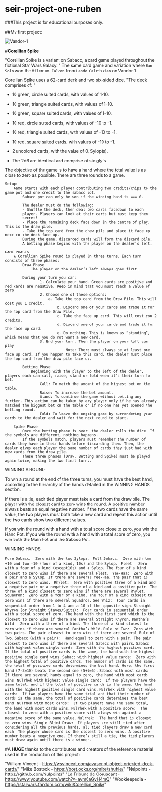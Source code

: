 # seir-project-one-ruben
###This project is for educational purposes only. 


##My first project:

![Vandor-1](SoloAdaptation3-CoverArt.webp)

#**Corellian Spike**

"Corellian Spike is a variant on Sabacc, a card game played throughout the fictional Star Wars Galaxy. "
The same card game and variation where `Han Solo` won the `Milenium Falcon` from `Lando Calrissian` on Vandor-1. 

Corellian Spike uses a 62-card deck and two six-sided dice. 
    "The deck comprises of: "
-    10 green, circle suited cards, with values of 1-10. 
-    10 green, triangle suited cards, with values of 1-10. 
-    10 green, square suited cards, with values of 1-10. 
-    10 red, circle suited cards, with values of -10 to -1. 
-    10 red, triangle suited cards, with values of -10 to -1. 
-    10 red, square suited cards, with values of -10 to -1. 
-    2 uncolored cards, with the value of 0, Sylop(s). 

-    The 2d6 are identical and comprise of six glyfs.


The objective of the game is to have a hand where the total value is as close to zero as possible. 
There are three rounds to a game. 
```
Setup: 
    Game starts with each player contributing two credits/chips to the game pot and one credit to the sabacc pot. 
        Sabacc pot can only be won if the winning hand is === 0. 

        The dealer must do the following:
        - Shuffle the deck, then deal two cards facedown to each
        player. Players can look at their cards but must keep them
        secret!
        - Place the remaining deck face down in the centre of play. This is the draw pile.
        - Take the top card from the draw pile and place it face up next to the deck face up.
        During the game, discarded cards will form the discard pile.
        A betting phase begins with the player on the dealer’s left.

GAME PHASES
    A Corellian Spike round is played in three turns. Each turn consists of three phases:
        Draw Phase
            The player on the dealer’s left always goes first.
```
            During your turn you can:
                    1. Calculate your hand. Green cards are positive and red cards are negative. Keep in mind that you must reach a value of zero.
                    2. Choose one of these options:
                        a. Take the top card from the Draw Pile. This will cost you 1 credit.
                            b. Discard one of your cards and trade it for the top card from the Draw Pile.
                            c. Take the face up card. This will cost you 2 credits.
                            d. Discard one of your cards and trade it for the face up card.
                            e. Do nothing. This is known as “standing”, which means that you do not want a new card.
                    3. End your turn. Then the player on your left can play.
                                Note: There must always be at least one face up card. If you happen to take this card, the dealer must place the top card from the draw pile face up. 
```
        Betting Phase
            Beginning with the player to the left of the dealer, players each can call, raise, stand or fold when it’s their turn to bet.
                Call: To match the amount of the highest bet on the table.
                Raise: To increase the bet amount.
                Stand: To continue the game without betting any further. This action can be taken by any player only if he has already matched the biggest bet on the table or if no one has yet opened the betting round.
                Fold: To leave the ongoing game by surrendering your cards to the dealer and wait for the next round to start.
```
        Spike Phase
            Once the betting phase is over, the dealer rolls the dice. If the symbols are different, nothing happens.
            If the symbols match, players must remember the number of cards they have in their hands before discarding them. Then, the dealer gives each player the same number of cards they just had with new cards from the draw pile.
            These three phases (Draw, Betting and Spike) must be played again twice, making the two final turns.

WINNING A ROUND

To win a round at the end of the three turns, you must have the best hand, according to the hierarchy of the hands detailed in the WINNING HANDS section.

If there is a tie, each tied player must take a card from the draw pile. The player with the closest card to zero wins the round. A positive number always beats an equal negative number. If the two cards have the same value, the two players must both take a new card and repeat this action until the two cards show two different values.

If you win the round with a hand with a total score close to zero, you win the Hand Pot.
If you win the round with a hand with a total score of zero, you win both the Main Pot and the Sabacc Pot.

WINNING HANDS

`Pure Sabacc: 
    Zero with the two Sylops. `
`Full Sabacc: 
    Zero with two +10 and two -10 (four of a kind, 10s) and the Sylop. `
`Fleet: 
    Zero with a four of a kind (except10s) and a Sylop. The four of a kind closest to zero wins if there are several Fleet. `
`Yee-Haa: 
    Zero with a pair and a Sylop. If there are several Yee-Haa, the pair that is closest to zero wins. `
`Rhylet: 
    Zero with positive three of a kind and a negative pair or a negative three of a kind and a positive pair. The three of a kind closest to zero wins if there are several Rhylet.`
`Squadron: 
    Zero with a four of a kind. The four of a kind closest to zero wins if there are several Squadron.`
`Gee Whiz: 
    Four cards in sequential order from 1 to 4 and a 10 of the opposite sign.`
`Straight Khyron (or Straight Staves/Suits): 
    Four cards in sequential order with a total score of zero. The hand with the first card which is the closest to zero wins if there are several Straight Khyron.`
`Bantha’s Wild: 
    Zero with a three of a kind. The three of a kind closest to zero wins if there are several Bantha’s Wild.`
`Rule of Two: 
    Zero with two pairs. The pair closest to zero wins if there are several Rule of Two.`
`Sabacc (with a pair): 
    Hand equal to zero with a pair. The pair closest to zero wins if there are several Sabacc with pairs.`
`Sabacc with highest value single card: 
    Zero with the highest positive card. If the total of positive cards is the same, the hand with the highest positive single card wins.`
`Sabacc with highest value cards: 
    Zero with the highest total of positive cards. The number of cards is the same, the total of positive cards determines the best hand. Here, the first hand (7-3=10) beats the second one (5+1=6).`
`Sabacc with most cards: 
    If there are several hands equal to zero, the hand with most cards wins.`
`Nulrhek with highest value single card: 
    If two players have the same total, and if the total of positive cards is the same, the hand with the highest positive single card wins.`
`Nulrhek with highest value cards: 
    If two players have the same total and that their number of cards is the same, the total of positive cards determines the best hand.`
`Nulrhek with most cards: 
    If two players have the same total, the hand with most cards wins.`
`Nulrhek with a positive score: 
    The closest to zero with a positive score will always win against a negative score of the same value.`
`Nulrhek: 
    The hand that is closest to zero wins.`
`Single Blind Draw: 
    If players are still tied after considering all the previous hands, all tied players draw a new card each. The player whose card is the closest to zero wins. A positive number beats a negative one. If there’s still a tie, the tied players must draw again until there is a winner.`



#A **HUGE** thanks to the contributors and creators of the reference material used in the production of this project: 

"William Vincent - https://wsvincent.com/javascript-object-oriented-deck-cards/"
"Mike Bostock - https://bost.ocks.org/mike/shuffle/"
"Nulpoints - https://github.com/Nulpoints"
"La Tribune de Coruscant - https://www.youtube.com/watch?v=aym6aGyH4mQ"
"Wookieepedia - https://starwars.fandom.com/wiki/Corellian_Spike"